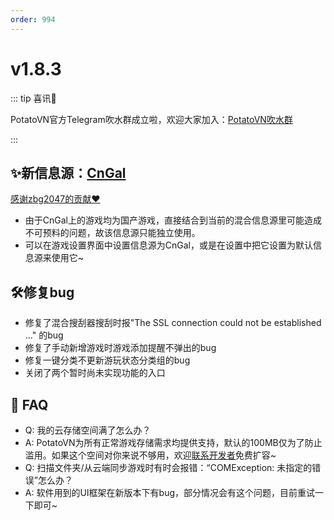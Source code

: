 ```yaml
---
order: 994
---
```

# v1.8.3

::: tip 喜讯🎉

PotatoVN官方Telegram吹水群成立啦，欢迎大家加入：[PotatoVN吹水群](https://t.me/potato_vn)

:::

## ✨新信息源：[CnGal](https://www.cngal.org/)

[感谢zbg2047的贡献❤️](https://github.com/zbg2047)

* 由于CnGal上的游戏均为国产游戏，直接结合到当前的混合信息源里可能造成不可预料的问题，故该信息源只能独立使用。
* 可以在游戏设置界面中设置信息源为CnGal，或是在设置中把它设置为默认信息源来使用它~

## 🛠️修复bug

* 修复了混合搜刮器搜刮时报"The SSL connection could not be established ..." 的bug
* 修复了手动新增游戏时游戏添加提醒不弹出的bug
* 修复一键分类不更新游玩状态分类组的bug
* 关闭了两个暂时尚未实现功能的入口

## 🎏 FAQ
* Q: 我的云存储空间满了怎么办？ 
* A: PotatoVN为所有正常游戏存储需求均提供支持，默认的100MB仅为了防止滥用。如果这个空间对你来说不够用，欢迎[联系开发者](https://potatovn.net/usage/how-to-use/sync-games.html)免费扩容~ 
* Q: 扫描文件夹/从云端同步游戏时有时会报错：“COMException: 未指定的错误”怎么办？
* A: 软件用到的UI框架在新版本下有bug，部分情况会有这个问题，目前重试一下即可~